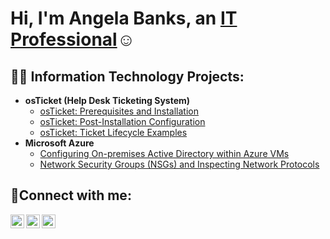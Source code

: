 <h1>Hi, I'm Angela Banks, an <a href="https://www.linkedin.com/in/angelaquijada-banks">IT Professional</a>☺</h1>

<h2>👨‍💻 Information Technology Projects:</h2>

- <b>osTicket (Help Desk Ticketing System)</b>
  - [osTicket: Prerequisites and Installation](https://github.com/AngelaBanks/osticket-prereqs)
  - [osTicket: Post-Installation Configuration](https://github.com/AngelaBanks/post-install-config)
  - [osTicket: Ticket Lifecycle Examples](https://github.com/AngelaBanks/ticket-lifecycle)
- <b>Microsoft Azure</b>
  - [Configuring On-premises Active Directory within Azure VMs](https://github.com/AngelaBanks/configure-ad)
  - [Network Security Groups (NSGs) and Inspecting Network Protocols](https://github.com/AngelaBanks/azure-network-protocols)

<h2>🤳Connect with me:</h2>

[<img align="left" alt="Josh | Twitter" width="22px" src="https://cdn.jsdelivr.net/npm/simple-icons@v3/icons/twitter.svg" />][twitter]
[<img align="left" alt="Josh | LinkedIn" width="22px" src="https://cdn.jsdelivr.net/npm/simple-icons@v3/icons/linkedin.svg" />][linkedin]
[<img align="left" alt="Josh | Instagram" width="22px" src="https://cdn.jsdelivr.net/npm/simple-icons@v3/icons/instagram.svg" />][instagram]

[twitter]: https://twitter.com/Josh
[instagram]: https://www.instagram.com/Josh
[linkedin]: https://linkedin.com/in/Josh
